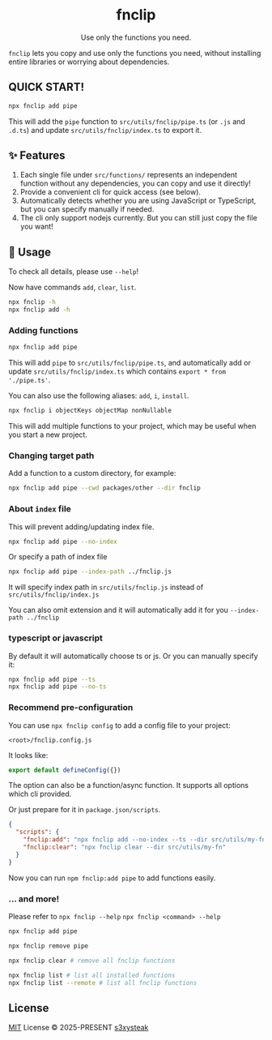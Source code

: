 <h1 align="center">fnclip</h1>

<p align="center">
Use only the functions you need.
</p>

`fnclip` lets you copy and use only the functions you need, without installing entire libraries or worrying about dependencies.

## QUICK START!

```sh
npx fnclip add pipe
```

This will add the `pipe` function to `src/utils/fnclip/pipe.ts` (or `.js` and `.d.ts`) and update `src/utils/fnclip/index.ts` to export it.

## ✨ Features

1. Each single file under `src/functions/` represents an independent function without any dependencies, you can copy and use it directly!
2. Provide a convenient cli for quick access (see below).
3. Automatically detects whether you are using JavaScript or TypeScript, but you can specify manually if needed.
4. The cli only support nodejs currently. But you can still just copy the file you want!

## 🚀 Usage

To check all details, please use `--help`!

Now have commands `add`, `clear`, `list`.

```sh
npx fnclip -h
npx fnclip add -h
```

### Adding functions

```sh
npx fnclip add pipe
```

This will add `pipe` to `src/utils/fnclip/pipe.ts`, and automatically add or update `src/utils/fnclip/index.ts` which contains `export * from './pipe.ts'`.

You can also use the following aliases: `add`, `i`, `install`.

```sh
npx fnclip i objectKeys objectMap nonNullable
```

This will add multiple functions to your project, which may be useful when you start a new project.

### Changing target path

Add a function to a custom directory, for example:

```sh
npx fnclip add pipe --cwd packages/other --dir fnclip
```

### About `index` file

This will prevent adding/updating index file.

```sh
npx fnclip add pipe --no-index
```

Or specify a path of index file

```sh
npx fnclip add pipe --index-path ../fnclip.js
```

It will specify index path in `src/utils/fnclip.js` instead of `src/utils/fnclip/index.js`

You can also omit extension and it will automatically add it for you `--index-path ../fnclip`

### typescript or javascript

By default it will automatically choose ts or js. Or you can manually specify it:

```sh
npx fnclip add pipe --ts
npx fnclip add pipe --no-ts
```

### Recommend pre-configuration

You can use `npx fnclip config` to add a config file to your project:

`<root>/fnclip.config.js`

It looks like:

```js
export default defineConfig({})
```

The option can also be a function/async function. It supports all options which cli provided.

Or just prepare for it in `package.json/scripts`.

```json
{
  "scripts": {
    "fnclip:add": "npx fnclip add --no-index --ts --dir src/utils/my-fn",
    "fnclip:clear": "npx fnclip clear --dir src/utils/my-fn"
  }
}
```

Now you can run `npm fnclip:add pipe` to add functions easily.

### ... and more!

Please refer to `npx fnclip --help` `npx fnclip <command> --help`

```sh
npx fnclip add pipe

npx fnclip remove pipe

npx fnclip clear # remove all fnclip functions

npx fnclip list # list all installed functions
npx fnclip list --remote # list all fnclip functions
```

## License

[MIT](/LICENSE) License © 2025-PRESENT [s3xysteak](https://github.com/s3xysteak/)
